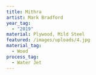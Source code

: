 ```yaml
---
title: Mithra
artist: Mark Bradford
year_tag:
  - "2019"
material: Plywood, Mild Steel
featured: /images/uploads/4.jpg
material_tag:
  - Wood
process_tag:
  - Water Jet
---
```

